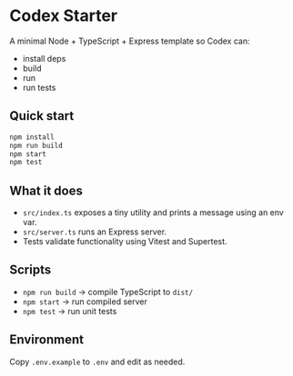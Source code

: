 # Codex Starter

A minimal Node + TypeScript + Express template so Codex can:
- install deps
- build
- run
- run tests

## Quick start
```bash
npm install
npm run build
npm start
npm test
```

## What it does
- `src/index.ts` exposes a tiny utility and prints a message using an env var.
- `src/server.ts` runs an Express server.
- Tests validate functionality using Vitest and Supertest.

## Scripts
- `npm run build` → compile TypeScript to `dist/`
- `npm start` → run compiled server
- `npm test` → run unit tests

## Environment
Copy `.env.example` to `.env` and edit as needed.
